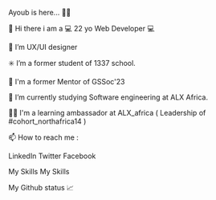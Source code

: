 

Ayoub is here... 👩‍💻

👋 Hi there i am a 💻 22 yo Web Developer 💻

👀 I’m UX/UI designer

✳️ I’m a former student of 1337 school.

💞️ I'm a former Mentor of GSSoc'23

🌱 I’m currently studying Software engineering at ALX Africa.

🧚‍♀️ I'm a learning ambassador at ALX_africa ( Leadership of #cohort_northafrica14 )

📫 How to reach me :

LinkedIn
Twitter
Facebook

My Skills
My Skills

My Github status 📈

 
